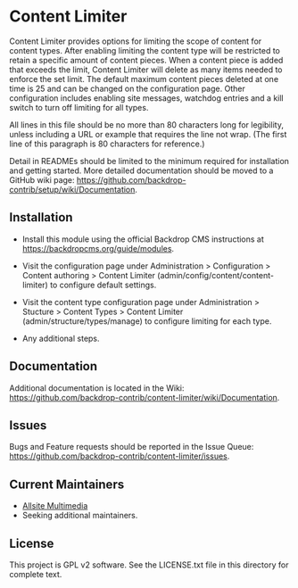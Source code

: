 Content Limiter
======================
Content Limiter provides options for limiting the scope of content for content types. 
After enabling limiting the content type will be restricted to retain a specific amount 
of content pieces. When a content piece is added that exceeds the limit, Content Limiter 
will delete as many items needed to enforce the set limit. The default maximum content 
pieces deleted at one time is 25 and can be changed on the configuration page. Other 
configuration includes enabling site messages, watchdog entries and a kill switch to turn 
off limiting for all types.

All lines in this file should be no more than 80 characters long for legibility,
unless including a URL or example that requires the line not wrap. (The first
line of this paragraph is 80 characters for reference.)

Detail in READMEs should be limited to the minimum required for installation and
getting started. More detailed documentation should be moved to a GitHub wiki
page: https://github.com/backdrop-contrib/setup/wiki/Documentation.

Installation
------------

- Install this module using the official Backdrop CMS instructions at
  https://backdropcms.org/guide/modules.

- Visit the configuration page under Administration > Configuration > Content authoring >
  Content Limiter (admin/config/content/content-limiter) to configure default settings.
  
- Visit the content type configuration page under Administration > Stucture > Content Types >
  Content Limiter (admin/structure/types/manage) to configure limiting for each type.

- Any additional steps.

Documentation
-------------

Additional documentation is located in the Wiki:
https://github.com/backdrop-contrib/content-limiter/wiki/Documentation.

Issues
------

Bugs and Feature requests should be reported in the Issue Queue:
https://github.com/backdrop-contrib/content-limiter/issues.

Current Maintainers
-------------------

- [Allsite Multimedia](https://github.com/allsite)
- Seeking additional maintainers.

License
-------

This project is GPL v2 software. 
See the LICENSE.txt file in this directory for complete text.
